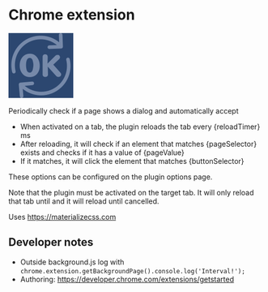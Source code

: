 # Chrome extension

![Theme until 2010](https://raw.githubusercontent.com/mdvanes/auto-accept/master/images/reload_ok128.png)

Periodically check if a page shows a dialog and automatically accept

* When activated on a tab, the plugin reloads the tab every {reloadTimer} ms
* After reloading, it will check if an element that matches {pageSelector} exists and checks if it has a value of {pageValue}
* If it matches, it will click the element that matches {buttonSelector}

These options can be configured on the plugin options page.

Note that the plugin must be activated on the target tab. It will only reload that tab until and it will reload until cancelled.

Uses https://materializecss.com 


## Developer notes

* Outside background.js log with ```chrome.extension.getBackgroundPage().console.log('Interval!');```
* Authoring: https://developer.chrome.com/extensions/getstarted
